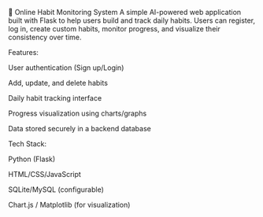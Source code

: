 🧠 Online Habit Monitoring System
A simple AI-powered web application built with Flask to help users build and track daily habits. Users can register, log in, create custom habits, monitor progress, and visualize their consistency over time.

Features:

User authentication (Sign up/Login)

Add, update, and delete habits

Daily habit tracking interface

Progress visualization using charts/graphs

Data stored securely in a backend database

Tech Stack:

Python (Flask)

HTML/CSS/JavaScript

SQLite/MySQL (configurable)

Chart.js / Matplotlib (for visualization)
